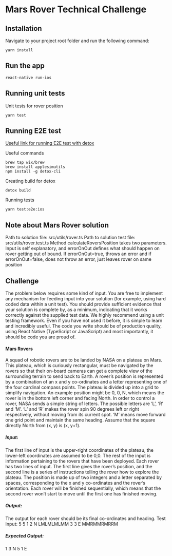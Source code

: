 # Mars Rover Technical Challenge

## Installation

Navigate to your project root folder and run the following command:

```
yarn install
```

## Run the app

```
react-native run-ios
```

## Running unit tests

Unit tests for rover position

```
yarn test
```

## Running E2E test

[Useful link for running E2E test with detox](https://bitbar.com/blog/detox-superfast-e2e-react-native-ui-testing/)

Useful commands

```
brew tap wix/brew
brew install applesimutils
npm install -g detox-cli
```

Creating build for detox

```
detox build
```

Running tests

```
yarn test:e2e:ios
```

## Note about Mars Rover solution

Path to solution file: src/utils/rover.ts
Path to solution test file: src/utils/rover.test.ts
Method calculateRoversPosition takes two parameters. Input is self explanatory, and errorOnOut defines what should happen on rover getting out of bound. If errorOnOut=true, throws an error and if errorOnOut=false, does not throw an error, just leaves rover on same position

## Challenge

The problem below requires some kind of input. You are free to implement any mechanism for feeding input into your solution
(for example, using hard coded data within a unit test). You should provide sufficient evidence that your solution is complete by,
as a minimum, indicating that it works correctly against the supplied test data.
We highly recommend using a unit testing framework. Even if you have not used it before, it is simple to learn and incredibly useful.
The code you write should be of production quality, using React Native (TypeScript or JavaScript) and most importantly, it should be code you are proud of.

#### Mars Rovers

A squad of robotic rovers are to be landed by NASA on a plateau on Mars. This plateau, which is curiously rectangular, must be
navigated by the rovers so that their on-board cameras can get a complete view of the surrounding terrain to send back to Earth.
A rover’s position is represented by a combination of an x and y co-ordinates and a letter representing one of the four cardinal compass points. The plateau is divided up into a grid to simplify navigation. An example position might be 0, 0, N, which means the rover is in the bottom left corner and facing North. In order to control a rover, NASA sends a simple string of letters. The possible letters are ‘L’, ‘R’ and ‘M’. ‘L’ and ‘R’ makes the rover spin 90 degrees left or right respectively, without moving from its current spot. ‘M’ means move forward one grid point and maintain the same heading. Assume that the square directly North from (x, y) is (x, y+1).

##### Input:

The first line of input is the upper-right coordinates of the plateau, the lower-left coordinates are assumed to be 0,0. The rest of
the input is information pertaining to the rovers that have been deployed. Each rover has two lines of input. The first line gives
the rover’s position, and the second line is a series of instructions telling the rover how to explore the plateau. The position is
made up of two integers and a letter separated by spaces, corresponding to the x and y co-ordinates and the rover’s orientation.
Each rover will be finished sequentially, which means that the second rover won’t start to move until the first one has finished
moving.

##### Output:

The output for each rover should be its final co-ordinates and heading.
Test Input:
5 5
1 2 N
LMLMLMLMM
3 3 E
MMRMMRMRRM

##### Expected Output:

1 3 N 5 1 E
